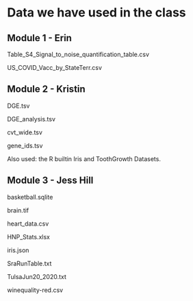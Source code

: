 # Data we have used in the class

## Module 1 - Erin

Table_S4_Signal_to_noise_quantification_table.csv

US_COVID_Vacc_by_StateTerr.csv

## Module 2 - Kristin

DGE.tsv  

DGE_analysis.tsv   

cvt_wide.tsv   

gene_ids.tsv

Also used: the R builtin Iris and ToothGrowth Datasets.

## Module 3 - Jess Hill

basketball.sqlite 

brain.tif 

heart_data.csv 

HNP_Stats.xlsx 

iris.json 

SraRunTable.txt 

TulsaJun20_2020.txt 

winequality-red.csv
